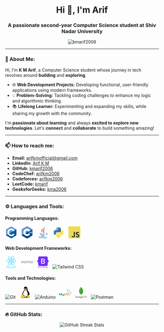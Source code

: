 <h1 align="center">Hi 👋, I'm Arif</h1>
<h3 align="center">A passionate second-year Computer Science student at Shiv Nadar University</h3>

<p align="center">
  <img src="https://komarev.com/ghpvc/?username=kmarif2006&label=Profile%20views&color=0e75b6&style=flat" alt="kmarif2006" />
</p>

---

### 🌟 About Me:
Hi, I’m **K M Arif**, a Computer Science student whose journey in tech revolves around **building** and **exploring**.  

- 🌐 **Web Development Projects:** Developing functional, user-friendly applications using modern frameworks.  
- 💡 **Problem-Solving:** Tackling coding challenges to enhance my logic and algorithmic thinking.  
- 📚 **Lifelong Learner:** Experimenting and expanding my skills, while sharing my growth with the community.  

I'm **passionate about learning** and always **excited to explore new technologies**. Let's **connect** and **collaborate** to build something amazing!  

---

### 📫 How to reach me:  
- **Email:** [arifkmofficial@gmail.com](mailto:arifkmofficial@gmail.com)  
- **LinkedIn:** [Arif K M](https://www.linkedin.com/in/arif-k-m-5b4558326/)  
- **GitHub:** [kmarif2006](https://github.com/kmarif2006)  
- **CodeChef:** [arifkm2006](https://www.codechef.com/users/arifkm2006)  
- **Codeforces:** [arifkm2006](https://codeforces.com/profile/arifkm2006)  
- **LeetCode:** [kmarif](https://leetcode.com/u/kmarif/)  
- **GeeksforGeeks:** [kma2006](https://auth.geeksforgeeks.org/user/kma2006)  

---

### ⚙️ Languages and Tools:  

#### Programming Languages:
<p align="left">
  <img src="https://raw.githubusercontent.com/devicons/devicon/master/icons/c/c-original.svg" alt="C" width="40" height="40"/> &nbsp; 
  <img src="https://raw.githubusercontent.com/devicons/devicon/master/icons/cplusplus/cplusplus-original.svg" alt="C++" width="40" height="40"/> &nbsp; 
  <img src="https://raw.githubusercontent.com/devicons/devicon/master/icons/java/java-original.svg" alt="Java" width="40" height="40"/> &nbsp; 
  <img src="https://raw.githubusercontent.com/devicons/devicon/master/icons/python/python-original.svg" alt="Python" width="40" height="40"/> &nbsp; 
  <img src="https://raw.githubusercontent.com/devicons/devicon/master/icons/javascript/javascript-original.svg" alt="JavaScript" width="40" height="40"/> 
</p>

#### Web Development Frameworks:
<p align="left">
  <img src="https://raw.githubusercontent.com/devicons/devicon/master/icons/react/react-original-wordmark.svg" alt="React" width="40" height="40"/> &nbsp; 
  <img src="https://raw.githubusercontent.com/devicons/devicon/master/icons/express/express-original-wordmark.svg" alt="Express" width="40" height="40"/> &nbsp; 
  <img src="https://raw.githubusercontent.com/devicons/devicon/master/icons/bootstrap/bootstrap-plain-wordmark.svg" alt="Bootstrap" width="40" height="40"/> &nbsp; 
  <img src="https://www.vectorlogo.zone/logos/tailwindcss/tailwindcss-icon.svg" alt="Tailwind CSS" width="40" height="40"/> 
</p>

#### Tools and Technologies:
<p align="left">
  <img src="https://www.vectorlogo.zone/logos/git-scm/git-scm-icon.svg" alt="Git" width="40" height="40"/> &nbsp; 
  <img src="https://raw.githubusercontent.com/devicons/devicon/master/icons/linux/linux-original.svg" alt="Linux" width="40" height="40"/> &nbsp; 
  <img src="https://cdn.worldvectorlogo.com/logos/arduino-1.svg" alt="Arduino" width="40" height="40"/> &nbsp; 
  <img src="https://raw.githubusercontent.com/devicons/devicon/master/icons/mysql/mysql-original-wordmark.svg" alt="MySQL" width="40" height="40"/> &nbsp; 
  <img src="https://raw.githubusercontent.com/devicons/devicon/master/icons/mongodb/mongodb-original-wordmark.svg" alt="MongoDB" width="40" height="40"/> &nbsp; 
  <img src="https://www.vectorlogo.zone/logos/getpostman/getpostman-icon.svg" alt="Postman" width="40" height="40"/> 
</p>

---

### 🔥 GitHub Stats:
<p align="center">
  <img src="https://github-readme-streak-stats.herokuapp.com/?user=kmarif2006&theme=radical" alt="GitHub Streak Stats" />
</p>
